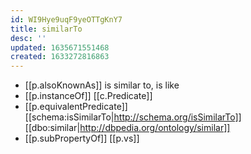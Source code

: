 ```yaml
---
id: WI9Hye9uqF9yeOTTgKnY7
title: similarTo
desc: ''
updated: 1635671551468
created: 1633272816863
---
```


- [[p.alsoKnownAs]] is similar to, is like
- [[p.instanceOf]] [[c.Predicate]]
- [[p.equivalentPredicate]] [[schema:isSimilarTo|http://schema.org/isSimilarTo]] [[dbo:similar|http://dbpedia.org/ontology/similar]]
- [[p.subPropertyOf]] [[p.vs]]
